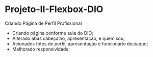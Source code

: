 # Projeto-II-Flexbox-DIO
Criando Página de Perfil Profissional



- Criando página conforme aula do DIO;
- Alterado abas cabeçalho, apresentação, e quem sou;
- Acionados fotos de perfil, apresentação e funcionário destaque;
- Melhorado responsividade;
